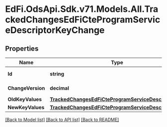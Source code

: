 # EdFi.OdsApi.Sdk.v71.Models.All.TrackedChangesEdFiCteProgramServiceDescriptorKeyChange

## Properties

Name | Type | Description | Notes
------------ | ------------- | ------------- | -------------
**Id** | **string** | Resource identifier | [optional] 
**ChangeVersion** | **decimal** | Change version | [optional] 
**OldKeyValues** | [**TrackedChangesEdFiCteProgramServiceDescriptorKey**](TrackedChangesEdFiCteProgramServiceDescriptorKey.md) |  | [optional] 
**NewKeyValues** | [**TrackedChangesEdFiCteProgramServiceDescriptorKey**](TrackedChangesEdFiCteProgramServiceDescriptorKey.md) |  | [optional] 

[[Back to Model list]](../../README.md#documentation-for-models) [[Back to API list]](../../README.md#documentation-for-api-endpoints) [[Back to README]](../../README.md)

